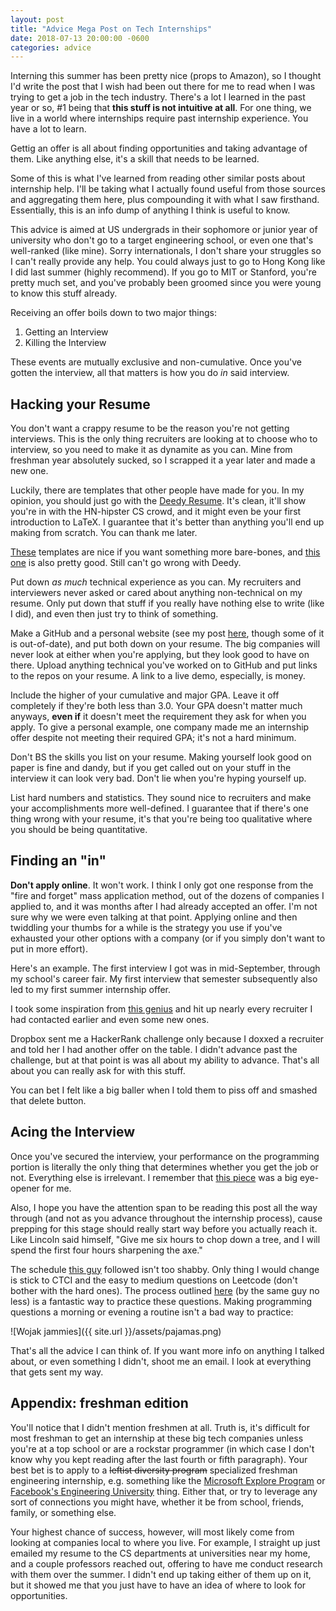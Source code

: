 ```yaml
---
layout: post
title: "Advice Mega Post on Tech Internships"
date: 2018-07-13 20:00:00 -0600
categories: advice
---
```


Interning this summer has been pretty nice (props to Amazon), so I thought I'd write the post that I wish had been out there for me to read when I was trying to get a job in the tech industry. There's a lot I learned in the past year or so, #1 being that **this stuff is not intuitive at all**. For one thing, we live in a world where internships require past internship experience. You have a lot to learn.

Gettig an offer is all about finding opportunities and taking advantage of them. Like anything else, it's a skill that needs to be learned.

Some of this is what I've learned from reading other similar posts about internship help. I'll be taking what I actually found useful from those sources and aggregating them here, plus compounding it with what I saw firsthand. Essentially, this is an info dump of anything I think is useful to know.

This advice is aimed at US undergrads in their sophomore or junior year of university who don't go to a target engineering school, or even one that's well-ranked (like mine).  Sorry internationals, I don't share your struggles so I can't really provide any help. You could always just to go to Hong Kong like I did last summer (highly recommend). If you go to MIT or Stanford, you're pretty much set, and you've probably been groomed since you were young to know this stuff already.

Receiving an offer boils down to two major things:
1. Getting an Interview
2. Killing the Interview

These events are mutually exclusive and non-cumulative. Once you've gotten the interview, all that matters is how you do *in* said interview.

## Hacking your Resume

You don't want a crappy resume to be the reason you're not getting interviews. This is the only thing recruiters are looking at to choose who to interview, so you need to make it as dynamite as you can. Mine from freshman year absolutely sucked, so I scrapped it a year later and made a new one.

Luckily, there are templates that other people have made for you. In my opinion, you should just go with the [Deedy Resume](https://github.com/deedy/Deedy-Resume). It's clean, it'll show you're in with the HN-hipster CS crowd, and it might even be your first introduction to LaTeX. I guarantee that it's better than anything you'll end up making from scratch. You can thank me later.

[These](https://www.rpi.edu/dept/arc/training/latex/resumes/) templates 
are nice if you want something more bare-bones, and [this one](https://www.latextemplates.com/template/friggeri-resume-cv) is also pretty good. Still can't go wrong with Deedy.

Put down *as much* technical experience as you can. My recruiters and interviewers never asked or cared about anything non-technical on my resume. Only put down that stuff if you really have nothing else to write (like I did), and even then just try to think of something.

Make a GitHub and a personal website (see my post [here](https://trentandraka.me/guide/2017/09/09/personal-site-guide.html), though some of it is out-of-date), and put both down on your resume. The big companies will never look at either when you're applying, but they look good to have on there. Upload anything technical you've worked on to GitHub and put links to the repos on your resume. A link to a live demo, especially, is money.

Include the higher of your cumulative and major GPA. Leave it off completely if they're both less than 3.0. Your GPA doesn't matter much anyways, **even if** it doesn't meet the requirement they ask for when you apply. To give a personal example, one company made me an internship offer despite not meeting their required GPA; it's not a hard minimum.

Don't BS the skills you list on your resume. Making yourself look good on paper is fine and dandy, but if you get called out on your stuff in the interview it can look very bad. Don't lie when you're hyping yourself up.

List hard numbers and statistics. They sound nice to recruiters and make your accomplishments more well-defined. I guarantee that if there's one thing wrong with your resume, it's that you're being too qualitative where you should be being quantitative.

## Finding an "in"

**Don't apply online**. It won't work. I think I only got one response from the "fire and forget" mass application method, out of the dozens of companies I applied to, and it was months after I had already accepted an offer. I'm not sure why we were even talking at that point. Applying online and then twiddling your thumbs for a while is the strategy you use if you've exhausted your other options with a company (or if you simply don't want to put in more effort).

Here's an example. The first interview I got was in mid-September, through my school's career fair. My first interview that semester subsequently also led to my first summer internship offer.

I took some inspiration from [this genius](https://medium.freecodecamp.org/how-doing-something-i-love-landed-me-a-top-tier-tech-internship-fe78d8b74e48) and hit up nearly every recruiter I had contacted earlier and even some new ones.

Dropbox sent me a HackerRank challenge only because I doxxed a recruiter and told her I had another offer on the table. I didn't advance past the challenge, but at that point is was all about my ability to advance. That's all about you can really ask for with this stuff.

You can bet I felt like a big baller when I told them to piss off and smashed that delete button.

## Acing the Interview

Once you've secured the interview, your performance on the programming portion is literally the only thing that determines whether you get the job or not. Everything else is irrelevant. I remember that [this piece](https://www.alexkras.com/whiteboard-interviews-suck-get-good-at-them-anyway/) was a big eye-opener for me.

Also, I hope you have the attention span to be reading this post all the way through (and not as you advance throughout the internship process), cause prepping for this stage should really start way before you actually reach it. Like Lincoln said himself, "Give me six hours to chop down a tree, and I will spend the first four hours sharpening the axe."

The schedule [this guy](https://reginaldlong.com/how-i-went-from-failing-every-interview-to-a-job-at-amazon/) followed isn't too shabby. Only thing I would change is stick to CTCI and the easy to medium questions on Leetcode (don't bother with the hard ones). The process outlined [here](https://reginaldlong.com/how-do-i-practice-an-interview-problem/) (by the same guy no less) is a fantastic way to practice these questions. Making programming questions a morning or evening a routine isn't a bad way to practice:

![Wojak jammies]({{ site.url }}/assets/pajamas.png)

That's all the advice I can think of. If you want more info on anything I talked about, or even something I didn't, shoot me an email. I look at everything that gets sent my way.

## Appendix: freshman edition

You'll notice that I didn't mention freshmen at all. Truth is, it's difficult for most freshman to get an internship at these big tech companies unless you're at a top school or are a rockstar programmer (in which case I don't know why you kept reading after the last fourth or fifth paragraph). Your best bet is to apply to a ~~leftist diversity program~~ specialized freshman engineering internship, e.g. something like the [Microsoft Explore Program](https://careers.microsoft.com/students/explore) or [Facebook's Engineering University](https://www.facebook.com/careers/university/fbueng) thing. Either that, or try to leverage any sort of connections you might have, whether it be from school, friends, family, or something else.

Your highest chance of success, however, will most likely come from looking at companies local to where you live. For example, I straight up just emailed my resume to the CS departments at universities near my home, and a couple professors reached out, offering to have me conduct research with them over the summer. I didn't end up taking either of them up on it, but it showed me that you just have to have an idea of where to look for opportunities.